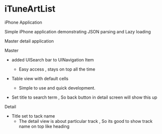 iTuneArtList
============

iPhone Application

Simple iPhone application demonstrating JSON parsing and Lazy loading 

Master detail application 

Master
- added UISearch bar to UINavigation Item 
    - Easy access , stays on top all the time 
- Table view with default cells 
    - Simple to use and quick development. 

- Set title to search term , So back button in detail screen will show this up    
    
Detail 

- Title set to tack name 
   - The detail view is about particular track , So its good to show track name on top like heading 
   
 
